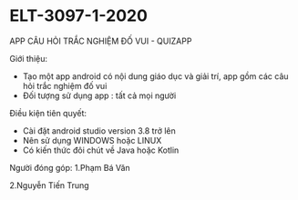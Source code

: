 # ELT-3097-1-2020

APP CÂU HỎI TRẮC NGHIỆM ĐỐ VUI - QUIZAPP

Giới thiệu:
- Tạo một app android có nội dung giáo dục và giải trí, app gồm các câu hỏi trắc nghiệm đố vui
- Đối tượng sử dụng app : tất cả mọi người 

Điều kiện tiên quyết:
- Cài đặt android studio version 3.8 trở lên
- Nên sử dụng WINDOWS hoặc LINUX
- Có kiến thức đôi chút về Java hoặc Kotlin

Người đóng góp:
1.Phạm Bá Văn

2.Nguyễn Tiến Trung

